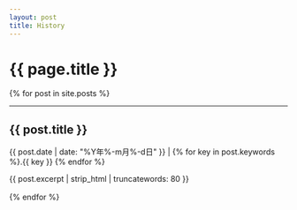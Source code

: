 ```yaml
---
layout: post
title: History
---
```


<div id="title-banner" class="written">
  <h1>{{ page.title }}</h1>  
</div>
<div class="written">
{% for post in site.posts %}
  <hr>
  <a href="{{ post.url | prepend:site.baseurl }}"
     style="margin: 1rem 0; width: 100%; display: block; color: inherit; text-decoration: none; border-bottom: transparent;"
  >
    <h2 id="{{post.title}}">{{ post.title }}</h2>
    <span>
      {{ post.date | date: "%Y年%-m月%-d日" }} | {% for key in post.keywords %}.{{ key }} {% endfor %}
    </span>
    <p>{{ post.excerpt | strip_html | truncatewords: 80 }}</p>
  </a>
{% endfor %}
</div>
